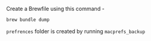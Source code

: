 Create a Brewfile using this command - 

```bash
brew bundle dump
```

`prefrences` folder is created by running `macprefs_backup`
